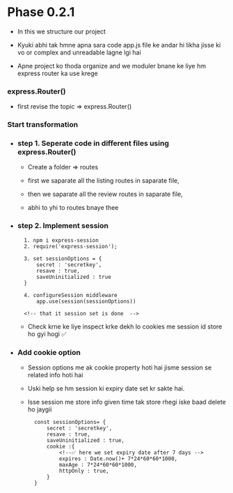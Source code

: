 # Phase 0.2.1
* In this we structure our project 
* Kyuki abhi tak hmne apna sara code app.js file ke andar hi likha jisse ki vo or complex and unreadable lagne lgi hai

* Apne project ko thoda organize and we moduler bnane ke liye hm express router ka use krege

### express.Router() 
* first revise the topic => express.Router()

### Start transformation

* ### step 1. Seperate code in different files using express.Router() 
    * Create a folder => routes 
    * first we saparate all the listing routes in saparate file,
    * then we saparate all the review routes in saparate file,

    * abhi to yhi to routes bnaye thee

* ### step 2. Implement session

        
        1. npm i express-session 
        2. require('express-session');

        3. set sessionOptions = {
            secret : 'secretkey',
            resave : true,
            saveUninitialized : true
        }

        4. configureSession middleware
            app.use(session(sessionOptions))

        <!-- that it session set is done  -->
    
    * Check krne ke liye inspect krke dekh lo cookies me session id store ho gyi hogi ✅

* ### Add cookie option
    
    * Session options me ak cookie property hoti hai jisme session se related info hoti hai 
    
    * Uski help se hm session ki expiry date set kr sakte hai.

    * Isse session me store info given time tak store rhegi iske baad delete ho jaygii

            const sessionOptions= {
                secret : 'secretkey',
                resave : true,
                saveUninitialized : true,
                cookie :{
                    <!--✅ here we set expiry date after 7 days -->
                    expires : Date.now()+ 7*24*60*60*1000,
                    maxAge : 7*24*60*60*1000,
                    httpOnly : true,
                }
            }